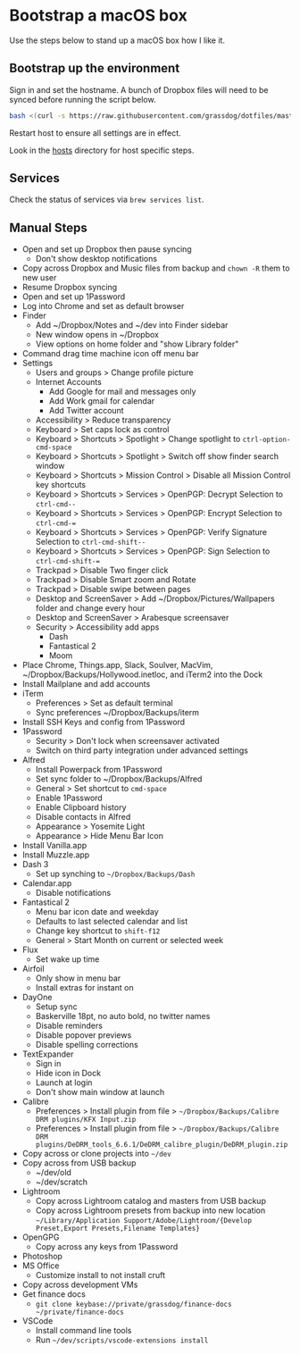# Bootstrap a macOS box

Use the steps below to stand up a macOS box how I like it.

## Bootstrap up the environment

Sign in and set the hostname. A bunch of Dropbox files will need to be synced before running the script below.

```sh
bash <(curl -s https://raw.githubusercontent.com/grassdog/dotfiles/master/bootstrap.sh)
```

Restart host to ensure all settings are in effect.

Look in the [hosts](hosts) directory for host specific steps.

## Services

Check the status of services via `brew services list`.

## Manual Steps

- Open and set up Dropbox then pause syncing
    - Don't show desktop notifications
- Copy across Dropbox and Music files from backup and `chown -R` them to new user
- Resume Dropbox syncing
- Open and set up 1Password
- Log into Chrome and set as default browser
- Finder
    - Add ~/Dropbox/Notes and ~/dev into Finder sidebar
    - New window opens in ~/Dropbox
    - View options on home folder and "show Library folder"
- Command drag time machine icon off menu bar
- Settings
    - Users and groups > Change profile picture
    - Internet Accounts
        - Add Google for mail and messages only
        - Add Work gmail for calendar
        - Add Twitter account
    - Accessibility > Reduce transparency
    - Keyboard > Set caps lock as control
    - Keyboard > Shortcuts > Spotlight > Change spotlight to `ctrl-option-cmd-space`
    - Keyboard > Shortcuts > Spotlight > Switch off show finder search window
    - Keyboard > Shortcuts > Mission Control > Disable all Mission Control key shortcuts
    - Keyboard > Shortcuts > Services > OpenPGP: Decrypt Selection to `ctrl-cmd--`
    - Keyboard > Shortcuts > Services > OpenPGP: Encrypt Selection to `ctrl-cmd-=`
    - Keyboard > Shortcuts > Services > OpenPGP: Verify Signature Selection to `ctrl-cmd-shift--`
    - Keyboard > Shortcuts > Services > OpenPGP: Sign Selection to `ctrl-cmd-shift-=`
    - Trackpad > Disable Two finger click
    - Trackpad > Disable Smart zoom and Rotate
    - Trackpad > Disable swipe between pages
    - Desktop and ScreenSaver > Add ~/Dropbox/Pictures/Wallpapers folder and change every hour
    - Desktop and ScreenSaver > Arabesque screensaver
    - Security > Accessibility add apps
        - Dash
        - Fantastical 2
        - Moom
- Place Chrome, Things.app, Slack, Soulver, MacVim, ~/Dropbox/Backups/Hollywood.inetloc, and iTerm2 into the Dock
- Install Mailplane and add accounts
- iTerm
    - Preferences > Set as default terminal
    - Sync preferences ~/Dropbox/Backups/iterm
- Install SSH Keys and config from 1Password
- 1Password
    - Security > Don't lock when screensaver activated
    - Switch on third party integration under advanced settings
- Alfred
    - Install Powerpack from 1Password
    - Set sync folder to ~/Dropbox/Backups/Alfred
    - General > Set shortcut to `cmd-space`
    - Enable 1Password
    - Enable Clipboard history
    - Disable contacts in Alfred
    - Appearance > Yosemite Light
    - Appearance > Hide Menu Bar Icon
- Install Vanilla.app
- Install Muzzle.app
- Dash 3
    - Set up synching to `~/Dropbox/Backups/Dash`
- Calendar.app
    - Disable notifications
- Fantastical 2
    - Menu bar icon date and weekday
    - Defaults to last selected calendar and list
    - Change key shortcut to `shift-f12`
    - General > Start Month on current or selected week
- Flux
    - Set wake up time
- Airfoil
    - Only show in menu bar
    - Install extras for instant on
- DayOne
    - Setup sync
    - Baskerville 18pt, no auto bold, no twitter names
    - Disable reminders
    - Disable popover previews
    - Disable spelling corrections
- TextExpander
    - Sign in
    - Hide icon in Dock
    - Launch at login
    - Don't show main window at launch
- Calibre
    - Preferences > Install plugin from file > `~/Dropbox/Backups/Calibre DRM plugins/KFX Input.zip`
    - Preferences > Install plugin from file > `~/Dropbox/Backups/Calibre DRM plugins/DeDRM_tools_6.6.1/DeDRM_calibre_plugin/DeDRM_plugin.zip`
- Copy across or clone projects into `~/dev`
- Copy across from USB backup
    - ~/dev/old
    - ~/dev/scratch
- Lightroom
    - Copy across Lightroom catalog and masters from USB backup
    - Copy across Lightroom presets from backup into new location `~/Library/Application Support/Adobe/Lightroom/{Develop Preset,Export Presets,Filename Templates}`
- OpenGPG
    - Copy across any keys from 1Password
- Photoshop
- MS Office
    - Customize install to not install cruft
- Copy across development VMs
- Get finance docs
    - `git clone keybase://private/grassdog/finance-docs ~/private/finance-docs`
- VSCode
    - Install command line tools
    - Run `~/dev/scripts/vscode-extensions install`
